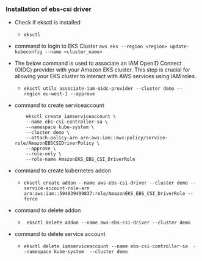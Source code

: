### Installation of ebs-csi driver

- Check if eksctl is installed
  - ``` eksctl ```
 
- command to login to EKS Cluster
     ```aws eks --region <region> update-kubeconfig --name <cluster_name>```


- The below command is used to associate an IAM OpenID Connect (OIDC) provider with your Amazon EKS cluster. This step is crucial for allowing your EKS cluster to interact with AWS services using IAM roles.
  - ``` eksctl utils associate-iam-oidc-provider --cluster demo --region eu-west-1 --approve ```
  

- command to create serviceaccount
  ```
      eksctl create iamserviceaccount \
      --name ebs-csi-controller-sa \
      --namespace kube-system \
      --cluster demo \
      --attach-policy-arn arn:aws:iam::aws:policy/service-role/AmazonEBSCSIDriverPolicy \
      --approve \
      --role-only \
      --role-name AmazonEKS_EBS_CSI_DriverRole
  ```

- command to create kubernetes addon
  - ``` eksctl create addon --name aws-ebs-csi-driver --cluster demo --service-account-role-arn arn:aws:iam::594039499837:role/AmazonEKS_EBS_CSI_DriverRole --force ```

- command to delete addon
  - ```  eksctl delete addon --name aws-ebs-csi-driver --cluster demo ```

- command to delete service account
  - ``` eksctl delete iamserviceaccount --name ebs-csi-controller-sa  --namespace kube-system  --cluster demo ```
 

